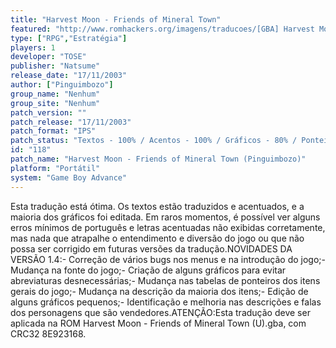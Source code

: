 ```yaml
---
title: "Harvest Moon - Friends of Mineral Town"
featured: "http://www.romhackers.org/imagens/traducoes/[GBA] Harvest Moon - Friends of Mineral Town - Pinguimbozo - 1.png"
type: ["RPG","Estratégia"]
players: 1
developer: "TOSE"
publisher: "Natsume"
release_date: "17/11/2003"
author: ["Pinguimbozo"]
group_name: "Nenhum"
group_site: "Nenhum"
patch_version: ""
patch_release: "17/11/2003"
patch_format: "IPS"
patch_status: "Textos - 100% / Acentos - 100% / Gráficos - 80% / Ponteiros - 100%"
id: "118"
patch_name: "Harvest Moon - Friends of Mineral Town (Pinguimbozo)"
platform: "Portátil"
system: "Game Boy Advance"
---
```


Esta tradução está ótima. Os textos estão traduzidos e acentuados, e a maioria dos gráficos foi editada. Em raros momentos, é possível ver alguns erros mínimos de português e letras acentuadas não exibidas corretamente, mas nada que atrapalhe o entendimento e diversão do jogo ou que não possa ser corrigido em futuras versões da tradução.NOVIDADES DA VERSÃO 1.4:- Correção de vários bugs nos menus e na introdução do jogo;- Mudança na fonte do jogo;- Criação de alguns gráficos para evitar abreviaturas desnecessárias;- Mudança nas tabelas de ponteiros dos itens gerais do jogo;- Mudança na descrição da maioria dos itens;- Edição de alguns gráficos pequenos;- Identificação e melhoria nas descrições e falas dos personagens que são vendedores.ATENÇÃO:Esta tradução deve ser aplicada na ROM Harvest Moon - Friends of Mineral Town (U).gba, com CRC32 8E923168.